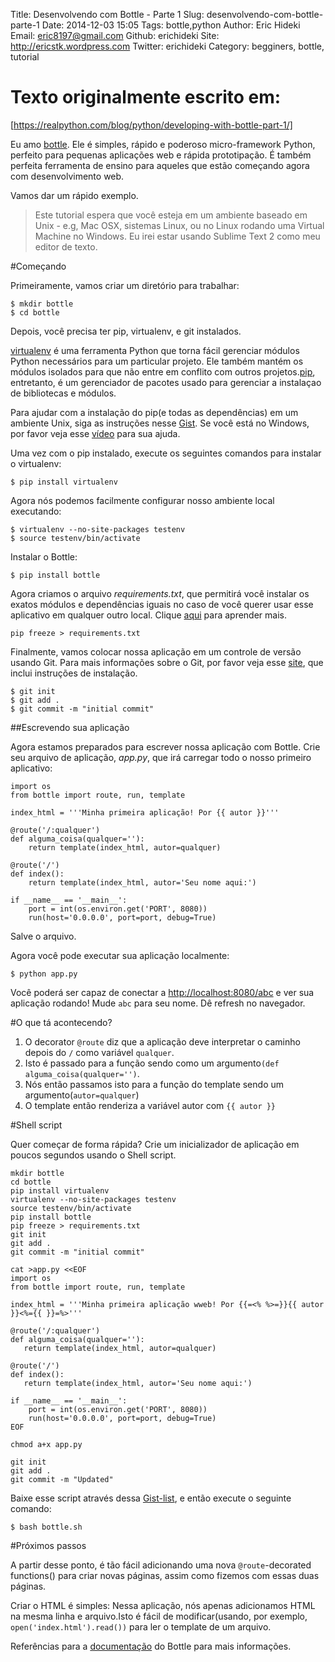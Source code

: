 Title: Desenvolvendo com Bottle - Parte 1
Slug: desenvolvendo-com-bottle-parte-1
Date: 2014-12-03 15:05
Tags: bottle,python
Author: Eric Hideki
Email:  eric8197@gmail.com
Github: erichideki
Site: http://ericstk.wordpress.com
Twitter: erichideki
Category: begginers, bottle, tutorial

# Texto originalmente escrito em:

[https://realpython.com/blog/python/developing-with-bottle-part-1/]

Eu amo [bottle]. Ele é simples, rápido e poderoso micro-framework Python, perfeito para pequenas aplicações web e rápida prototipação. É também perfeita ferramenta de ensino para aqueles que estão começando agora com desenvolvimento web.

Vamos dar um rápido exemplo.

> Este tutorial espera que você esteja em um ambiente baseado em Unix - e.g, Mac OSX, sistemas Linux, ou no Linux rodando uma Virtual Machine no Windows. Eu irei estar usando Sublime Text 2 como meu editor de texto.

#Começando

Primeiramente, vamos criar um diretório para trabalhar:

```
$ mkdir bottle
$ cd bottle
```

Depois, você precisa ter pip, virtualenv, e git instalados.

[virtualenv] é uma ferramenta Python que torna fácil gerenciar módulos Python necessários para um particular projeto. Ele também mantém os módulos isolados para que não entre em conflito com outros projetos.[pip], entretanto, é um gerenciador de pacotes usado para gerenciar a instalaçao de bibliotecas e módulos.

Para ajudar com a instalação do pip(e todas as dependências) em um ambiente Unix, siga as instruções nesse [Gist]. Se você está no Windows, por favor veja esse [vídeo] para sua ajuda.

Uma vez com o pip instalado, execute os seguintes comandos para instalar o virtualenv:

```
$ pip install virtualenv
```

Agora nós podemos facilmente configurar nosso ambiente local executando:

```
$ virtualenv --no-site-packages testenv
$ source testenv/bin/activate
```

Instalar o Bottle:

```
$ pip install bottle
```

Agora criamos o arquivo *requirements.txt*, que permitirá você instalar os exatos módulos e dependências iguais no caso de você querer usar esse aplicativo em qualquer outro local. Clique [aqui] para aprender mais.

```
pip freeze > requirements.txt
```

Finalmente, vamos colocar nossa aplicação em um controle de versão usando Git. Para mais informações sobre o Git, por favor veja esse [site], que inclui instruções de instalação.

```
$ git init
$ git add .
$ git commit -m "initial commit"
```

##Escrevendo sua aplicação

Agora estamos preparados para escrever nossa aplicação com Bottle. Crie seu arquivo de aplicação, *app.py*, que irá carregar todo o nosso primeiro aplicativo:

```
import os
from bottle import route, run, template

index_html = '''Minha primeira aplicação! Por {{ autor }}'''

@route('/:qualquer')
def alguma_coisa(qualquer=''):
    return template(index_html, autor=qualquer)

@route('/')
def index():
    return template(index_html, autor='Seu nome aqui:')

if __name__ == '__main__':
    port = int(os.environ.get('PORT', 8080))
    run(host='0.0.0.0', port=port, debug=True)
```

Salve o arquivo.

Agora você pode executar sua aplicação localmente:

```
$ python app.py
```

Você poderá ser capaz de conectar a [http://localhost:8080/abc] e ver sua aplicação rodando!
Mude ```abc``` para seu nome. Dê refresh no navegador.

#O que tá acontecendo?

1. O decorator ```@route``` diz que a aplicação deve interpretar o caminho depois do ```/``` como variável ```qualquer```.
2. Isto é passado para a função sendo como um argumento```(def alguma_coisa(qualquer='')```.
3. Nós então passamos isto para a função do template sendo um argumento(```autor=qualquer```)
4. O template então renderiza a variável autor com ```{{ autor }}```

#Shell script

Quer começar de forma rápida? Crie um inicializador de aplicação em poucos segundos usando o Shell script.

```
mkdir bottle
cd bottle
pip install virtualenv
virtualenv --no-site-packages testenv
source testenv/bin/activate
pip install bottle
pip freeze > requirements.txt
git init
git add .
git commit -m "initial commit"

cat >app.py <<EOF
import os
from bottle import route, run, template

index_html = '''Minha primeira aplicação wweb! Por {{=<% %>=}}{{ autor }}<%={{ }}=%>'''

@route('/:qualquer')
def alguma_coisa(qualquer=''):
   return template(index_html, autor=qualquer)

@route('/')
def index():
   return template(index_html, autor='Seu nome aqui:')

if __name__ == '__main__':
    port = int(os.environ.get('PORT', 8080))
    run(host='0.0.0.0', port=port, debug=True)
EOF

chmod a+x app.py

git init
git add .
git commit -m "Updated"
```

Baixe esse script através dessa [Gist-list], e então execute o seguinte comando:

```
$ bash bottle.sh
```

#Próximos passos

A partir desse ponto, é tão fácil adicionando uma nova ```@route```-decorated functions() para criar novas páginas, assim como fizemos com essas duas páginas.

Criar o HTML é simples: Nessa aplicação, nós apenas adicionamos HTML na mesma linha e arquivo.Isto é fácil de modificar(usando, por exemplo, ```open('index.html').read())``` para ler o template de um arquivo.

Referências para a [documentação] do Bottle para mais informações.

[https://realpython.com/blog/python/developing-with-bottle-part-1/]:https://realpython.com/blog/python/developing-with-bottle-part-1/
[bottle]:http://bottlepy.org/docs/stable/
[virtualenv]:https://pypi.python.org/pypi/virtualenv
[pip]:https://pypi.python.org/pypi/pip
[Gist]:https://gist.github.com/mjhea0/5692708
[vídeo]:https://www.youtube.com/watch?v=MIHYflJwyLk
[aqui]:https://pip.pypa.io/en/latest/user_guide.html#requirements-files
[site]:http://git-scm.com/book/pt-br/v1/Primeiros-passos-No%C3%A7%C3%B5es-B%C3%A1sicas-de-Git
[http://localhost:8080/abc]:http://localhost:8080/abc
[Gist-list]:https://gist.github.com/mjhea0/5784132
[documentação]:http://bottlepy.org/docs/dev/

